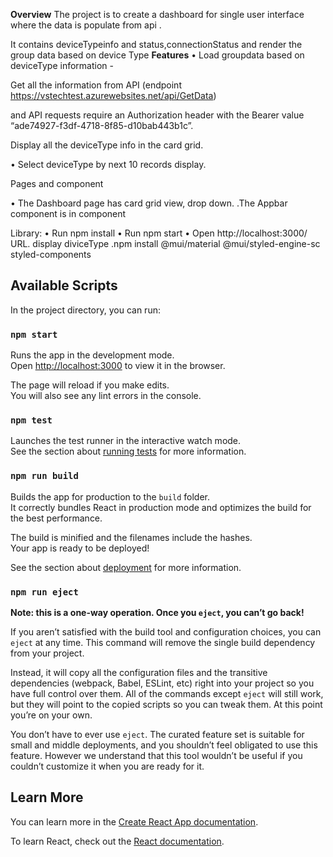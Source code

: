 **Overview**
The project is to create a dashboard for single user interface where  the data is populate from api .

It contains deviceTypeinfo and status,connectionStatus and render the group data  based on device Type
**Features**
• Load groupdata based on deviceType information -

Get all the information from  API (endpoint https://vstechtest.azurewebsites.net/api/GetData) 

and API requests require an Authorization header with the Bearer value “ade74927-f3df-4718-8f85-d10bab443b1c”.

Display all the deviceType info in the card grid.

• Select deviceType by next 10 records display.

Pages and component

• The Dashboard page has card grid view, drop down.
.The Appbar component is in component 

Library:
• Run npm install
• Run npm start
• Open http://localhost:3000/ URL. display diviceType
.npm install @mui/material @mui/styled-engine-sc styled-components


## Available Scripts

In the project directory, you can run:

### `npm start`

Runs the app in the development mode.\
Open [http://localhost:3000](http://localhost:3000) to view it in the browser.

The page will reload if you make edits.\
You will also see any lint errors in the console.

### `npm test`

Launches the test runner in the interactive watch mode.\
See the section about [running tests](https://facebook.github.io/create-react-app/docs/running-tests) for more information.

### `npm run build`

Builds the app for production to the `build` folder.\
It correctly bundles React in production mode and optimizes the build for the best performance.

The build is minified and the filenames include the hashes.\
Your app is ready to be deployed!

See the section about [deployment](https://facebook.github.io/create-react-app/docs/deployment) for more information.

### `npm run eject`

**Note: this is a one-way operation. Once you `eject`, you can’t go back!**

If you aren’t satisfied with the build tool and configuration choices, you can `eject` at any time. This command will remove the single build dependency from your project.

Instead, it will copy all the configuration files and the transitive dependencies (webpack, Babel, ESLint, etc) right into your project so you have full control over them. All of the commands except `eject` will still work, but they will point to the copied scripts so you can tweak them. At this point you’re on your own.

You don’t have to ever use `eject`. The curated feature set is suitable for small and middle deployments, and you shouldn’t feel obligated to use this feature. However we understand that this tool wouldn’t be useful if you couldn’t customize it when you are ready for it.

## Learn More

You can learn more in the [Create React App documentation](https://facebook.github.io/create-react-app/docs/getting-started).

To learn React, check out the [React documentation](https://reactjs.org/).
